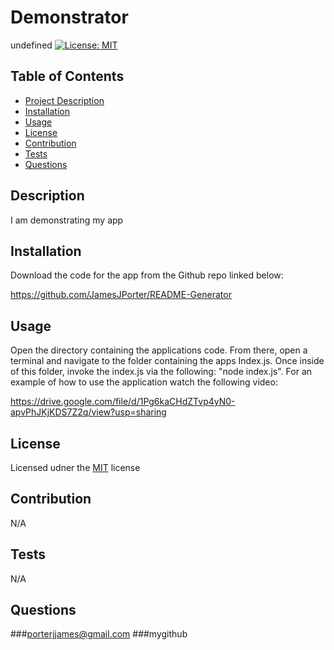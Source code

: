 # Demonstrator
undefined
  [![License: MIT](https://img.shields.io/badge/License-MIT-yellow.svg)](https://opensource.org/licenses/MIT)

  ## Table of Contents 
  - [Project Description](#Description)
  - [Installation](#Installation)
  - [Usage](#Usage)
  - [License](#License)
  - [Contribution](#Contribution)
  - [Tests](#Tests)
  - [Questions](#Questions)

  ## Description
  I am demonstrating my app

  ## Installation 
  Download the code for the app from the Github repo linked below: 

  https://github.com/JamesJPorter/README-Generator

  ## Usage 
  Open the directory containing the applications code. From there, open a terminal and navigate to the folder containing the apps Index.js. Once inside of this folder, invoke the index.js via the following: "node index.js". For an example of how to use the application watch the following video: 

  https://drive.google.com/file/d/1Pg6kaCHdZTvp4yN0-apvPhJKjKDS7Z2q/view?usp=sharing

  ## License 
  Licensed udner the [MIT](https://opensource.org/licenses/MIT) license

  ## Contribution 
  N/A

  ## Tests 
  N/A

  ## Questions 
  ###porterjjames@gmail.com
  ###mygithub
